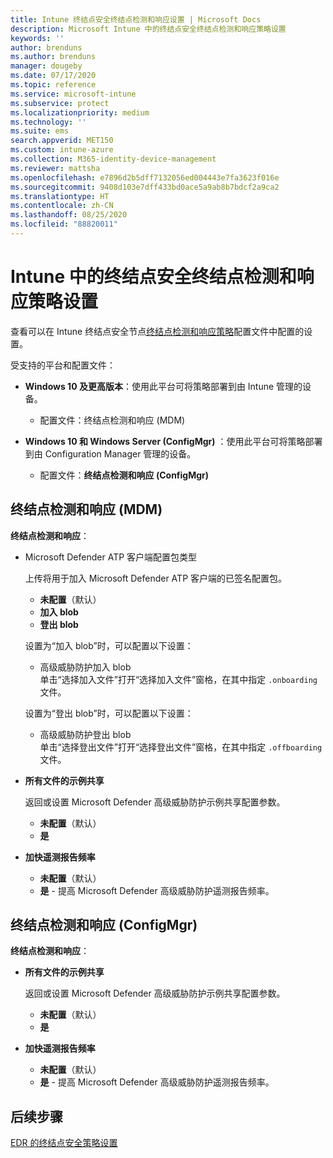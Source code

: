 ```yaml
---
title: Intune 终结点安全终结点检测和响应设置 | Microsoft Docs
description: Microsoft Intune 中的终结点安全终结点检测和响应策略设置
keywords: ''
author: brenduns
ms.author: brenduns
manager: dougeby
ms.date: 07/17/2020
ms.topic: reference
ms.service: microsoft-intune
ms.subservice: protect
ms.localizationpriority: medium
ms.technology: ''
ms.suite: ems
search.appverid: MET150
ms.custom: intune-azure
ms.collection: M365-identity-device-management
ms.reviewer: mattsha
ms.openlocfilehash: e7896d2b5dff7132056ed004443e7fa3623f016e
ms.sourcegitcommit: 9408d103e7dff433bd0ace5a9ab8b7bdcf2a9ca2
ms.translationtype: HT
ms.contentlocale: zh-CN
ms.lasthandoff: 08/25/2020
ms.locfileid: "88820011"
---
```

# <a name="endpoint-detection-and-response-policy-settings-for-endpoint-security-in-intune"></a>Intune 中的终结点安全终结点检测和响应策略设置

查看可以在 Intune 终结点安全节点[终结点检测和响应策略](../protect/endpoint-security-edr-policy.md)配置文件中配置的设置。

受支持的平台和配置文件：

- **Windows 10 及更高版本**：使用此平台可将策略部署到由 Intune 管理的设备。
  - 配置文件：终结点检测和响应 (MDM)

- **Windows 10 和 Windows Server (ConfigMgr)** ：使用此平台可将策略部署到由 Configuration Manager 管理的设备。
  - 配置文件：**终结点检测和响应 (ConfigMgr)**

## <a name="endpoint-detection-and-response-mdm"></a>终结点检测和响应 (MDM)

**终结点检测和响应**：

- Microsoft Defender ATP 客户端配置包类型

  上传将用于加入 Microsoft Defender ATP 客户端的已签名配置包。

  - **未配置**（默认）
  - **加入 blob**  
  - **登出 blob**  

  设置为“加入 blob”时，可以配置以下设置：

  - 高级威胁防护加入 blob  
    单击“选择加入文件”打开“选择加入文件”窗格，在其中指定 `.onboarding` 文件。

  设置为“登出 blob”时，可以配置以下设置：
  
  - 高级威胁防护登出 blob  
     单击“选择登出文件”打开“选择登出文件”窗格，在其中指定 `.offboarding` 文件。

- **所有文件的示例共享**  

  返回或设置 Microsoft Defender 高级威胁防护示例共享配置参数。  
  - **未配置**（默认）
  - **是**

- **加快遥测报告频率**

  - **未配置**（默认）
  - **是** - 提高 Microsoft Defender 高级威胁防护遥测报告频率。

## <a name="endpoint-detection-and-response-configmgr"></a>终结点检测和响应 (ConfigMgr)

**终结点检测和响应**：

- **所有文件的示例共享**  

  返回或设置 Microsoft Defender 高级威胁防护示例共享配置参数。  
  - **未配置**（默认）
  - **是**

- **加快遥测报告频率**

  - **未配置**（默认）
  - **是** - 提高 Microsoft Defender 高级威胁防护遥测报告频率。

## <a name="next-steps"></a>后续步骤

[EDR 的终结点安全策略设置](../protect/endpoint-security-edr-policy.md)
